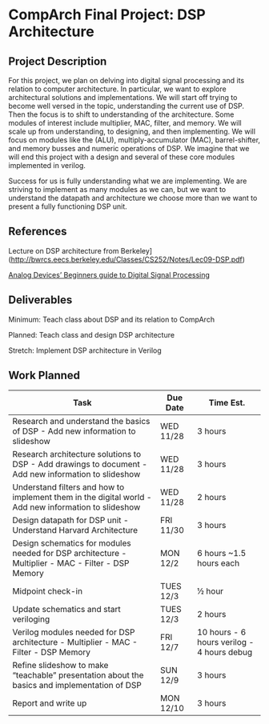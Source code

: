 # CompArch Final Project: DSP Architecture

## Project Description

For this project, we plan on delving into digital signal processing and its relation to computer architecture. In particular, we want to explore architectural solutions and implementations. We will start off trying to become well versed in the topic, understanding the current use of DSP. Then the focus is to shift to understanding of the architecture. Some modules of interest include multiplier, MAC, filter, and memory. We will scale up from understanding, to designing, and then implementing. We will focus on modules like the (ALU), multiply-accumulator (MAC), barrel-shifter, and memory busses­ and numeric operations of DSP. We imagine that we will end this project with a design and several of these core modules implemented in verilog.

Success for us is fully understanding what we are implementing. We are striving to implement as many modules as we can, but we want to understand the datapath and architecture we choose more than we want to present a fully functioning DSP unit.

## References

Lecture on DSP architecture from Berkeley](http://bwrcs.eecs.berkeley.edu/Classes/CS252/Notes/Lec09-DSP.pdf)

[Analog Devices’ Beginners guide to Digital Signal Processing](https://www.analog.com/en/design-center/landing-pages/001/beginners-guide-to-dsp.html)

## Deliverables

Minimum: Teach class about DSP and its relation to CompArch

Planned: Teach class and design DSP architecture

Stretch: Implement DSP architecture in Verilog

## Work Planned

| Task                                                                                                 | Due Date  | Time Est.                                  |
|------------------------------------------------------------------------------------------------------|-----------|--------------------------------------------|
| Research and understand the basics of DSP - Add new information to slideshow                         | WED 11/28 | 3 hours                                    |
| Research architecture solutions to DSP - Add drawings to document - Add new information to slideshow | WED 11/28 | 3 hours                                    |
| Understand filters and how to implement them in the digital world - Add new information to slideshow | WED 11/28 | 2 hours                                    |
| Design datapath for DSP unit - Understand Harvard Architecture                                       | FRI 11/30 | 3 hours                                    |
| Design schematics for modules needed for DSP architecture - Multiplier - MAC - Filter - DSP Memory   | MON 12/2  | 6 hours ~1.5 hours each                    |
| Midpoint check-in                                                                                    | TUES 12/3 | ½ hour                                     |
| Update schematics and start veriloging                                                               | TUES 12/3 | 2 hours                                    |
| Verilog modules needed for DSP architecture  - Multiplier - MAC - Filter - DSP Memory                | FRI 12/7  | 10 hours - 6 hours verilog - 4 hours debug |
| Refine slideshow to make “teachable” presentation about the basics and implementation of DSP         | SUN 12/9  | 3 hours                                    |
| Report and write up                                                                                  | MON 12/10 | 3 hours                                    |
